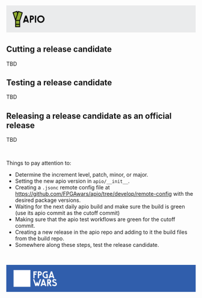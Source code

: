 ![](assets/apio-banner.svg)

## Cutting a release candidate
TBD

## Testing a release candidate
TBD

## Releasing a release candidate as an official release
TBD

<br>

Things to pay attention to:
* Determine the increment level, patch, minor, or major.
* Setting the new apio version in `apio/__init__`.
* Creating a `.jsonc` remote config file at https://github.com/FPGAwars/apio/tree/develop/remote-config with the desired package versions.
* Waiting for the next daily apio build and make sure the build is green (use its apio commit as the cutoff commit)
* Making sure that the apio test workflows are green for the cutoff commit.
* Creating a new release in the apio repo and adding to it the build files from the build repo.
* Somewhere along these steps, test the release candidate. 

<br>

![](assets/fpgawars-banner.svg)
